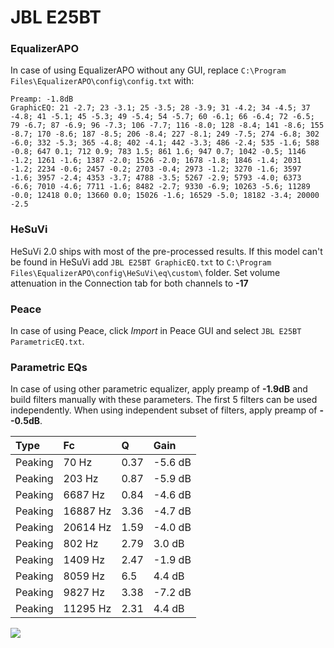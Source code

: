 # JBL E25BT

### EqualizerAPO
In case of using EqualizerAPO without any GUI, replace `C:\Program Files\EqualizerAPO\config\config.txt`
with:
```
Preamp: -1.8dB
GraphicEQ: 21 -2.7; 23 -3.1; 25 -3.5; 28 -3.9; 31 -4.2; 34 -4.5; 37 -4.8; 41 -5.1; 45 -5.3; 49 -5.4; 54 -5.7; 60 -6.1; 66 -6.4; 72 -6.5; 79 -6.7; 87 -6.9; 96 -7.3; 106 -7.7; 116 -8.0; 128 -8.4; 141 -8.6; 155 -8.7; 170 -8.6; 187 -8.5; 206 -8.4; 227 -8.1; 249 -7.5; 274 -6.8; 302 -6.0; 332 -5.3; 365 -4.8; 402 -4.1; 442 -3.3; 486 -2.4; 535 -1.6; 588 -0.8; 647 0.1; 712 0.9; 783 1.5; 861 1.6; 947 0.7; 1042 -0.5; 1146 -1.2; 1261 -1.6; 1387 -2.0; 1526 -2.0; 1678 -1.8; 1846 -1.4; 2031 -1.2; 2234 -0.6; 2457 -0.2; 2703 -0.4; 2973 -1.2; 3270 -1.6; 3597 -1.6; 3957 -2.4; 4353 -3.7; 4788 -3.5; 5267 -2.9; 5793 -4.0; 6373 -6.6; 7010 -4.6; 7711 -1.6; 8482 -2.7; 9330 -6.9; 10263 -5.6; 11289 -0.0; 12418 0.0; 13660 0.0; 15026 -1.6; 16529 -5.0; 18182 -3.4; 20000 -2.5
```

### HeSuVi
HeSuVi 2.0 ships with most of the pre-processed results. If this model can't be found in HeSuVi add
`JBL E25BT GraphicEQ.txt` to `C:\Program Files\EqualizerAPO\config\HeSuVi\eq\custom\` folder.
Set volume attenuation in the Connection tab for both channels to **-17**

### Peace
In case of using Peace, click *Import* in Peace GUI and select `JBL E25BT ParametricEQ.txt`.

### Parametric EQs
In case of using other parametric equalizer, apply preamp of **-1.9dB** and build filters manually
with these parameters. The first 5 filters can be used independently.
When using independent subset of filters, apply preamp of **--0.5dB**.

| Type    | Fc       |    Q | Gain    |
|:--------|:---------|:-----|:--------|
| Peaking | 70 Hz    | 0.37 | -5.6 dB |
| Peaking | 203 Hz   | 0.87 | -5.9 dB |
| Peaking | 6687 Hz  | 0.84 | -4.6 dB |
| Peaking | 16887 Hz | 3.36 | -4.7 dB |
| Peaking | 20614 Hz | 1.59 | -4.0 dB |
| Peaking | 802 Hz   | 2.79 | 3.0 dB  |
| Peaking | 1409 Hz  | 2.47 | -1.9 dB |
| Peaking | 8059 Hz  | 6.5  | 4.4 dB  |
| Peaking | 9827 Hz  | 3.38 | -7.2 dB |
| Peaking | 11295 Hz | 2.31 | 4.4 dB  |

![](https://raw.githubusercontent.com/jaakkopasanen/AutoEq/master/results/rtings/sbaf-serious/JBL%20E25BT/JBL%20E25BT.png)